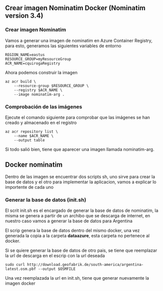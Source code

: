 ## Crear imagen Nominatim Docker (Nominatim version 3.4)
### Crear imagen Nominatim
Vamos a generar una imagen de nominatim en Azure Container Registry, para esto, generamos las siguientes variables de entorno
````
REGION_NAME=eastus
RESOURCE_GROUP=myResourceGroup
ACR_NAME=cquirogaRegistry
````
Ahora podemos construir la imagen
````
az acr build \
    --resource-group $RESOURCE_GROUP \
    --registry $ACR_NAME \
    --image nominatim-arg .
````
### Comprobación de las imágenes
Ejecute el comando siguiente para comprobar que las imágenes se han creado y almacenado en el registro
````
az acr repository list \
    --name $ACR_NAME \
    --output table
````
Si todo salió bien, tiene que aparecer una imagen llamada nominatim-arg.
## Docker nominatim
Dentro de las imagen se encuentrar dos scripts sh, uno sirve para crear la base de datos y el otro para implementar la aplicacion, vamos a explicar lo importente de cada uno

### Generar la base de datos (init.sh)
El scrit init.sh es el encargado de generar la base de datos de nominatim, la misma se genera a partir de un archibo que se descarga de internet, en nuestro caso vamos a generar la base de datos para Argentina

El scrip genera la base de datos dentro del mismo docker, una vez generada la copia a la carpeta **dataazure**, esta carpeta no pertenece al docker. 

Si se quiere generar la base de datos de otro pais, se tiene que reemplazar la url de descarga en el escrip con la url deseada 
````
sudo curl http://download.geofabrik.de/south-america/argentina-latest.osm.pbf --output $OSMFILE
````
Una vez reemplazada la url en init.sh, tiene que generar nuevamente la imagen docker 



